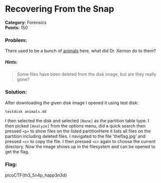 # Recovering From the Snap
__Category:__ Forensics  
__Points:__ 150

### Problem:

There used to be a bunch of [animals](animals.dd) here, what did Dr. Xernon do to them?

##### Hints:
> Some files have been deleted from the disk image, but are they really gone?

### Solution:

After downloading the given disk image I opened it using test disk:

```bash
testdisk animals.dd
```

I then selected the disk and selected `[None]` as the partition table type.
I then picked `[Analyze]` from the options menu, did a quick search then pressed `<p>` to show files on the listed partitionHere it lists all files on the partition including deleted files.
I navigated to the file 'theflag.jpg' and pressed `<c>` to copy the file. I then pressed `<c>` again to choose the current directory.
Now the image shows up in the filesystem and can be opened to get the flag.

### Flag:

picoCTF{th3_5n4p_happ3n3d}

